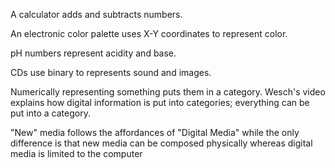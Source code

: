A calculator adds and subtracts numbers. 

An electronic color palette uses X-Y coordinates to represent color. 

pH numbers represent acidity and base. 

CDs use binary to represents sound and images. 

Numerically representing something puts them in a category. Wesch's video explains how digital information is put into categories; everything can be put into a category.

"New" media follows the affordances of "Digital Media" while the only difference is that new media can be composed physically whereas digital media is limited to the computer
